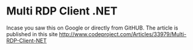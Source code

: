# Multi RDP Client .NET
Incase you saw this on Google or directly from GitHUB. The article is published in this site
http://www.codeproject.com/Articles/33979/Multi-RDP-Client-NET
